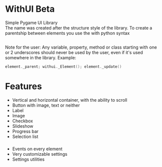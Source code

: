 # WithUI Beta

Simple Pygame UI Library <br>
The name was created after the structure style of the library. To create a parentship between elements you use the with python syntax

##
Note for the user: Any variable, property, method or class starting with one or 2 underscores should never be used by the user, even if it's used somewhere in the library. Example:
```c
element._parent; withui._Element(); element._update()
```

# Features

- Vertical and horizontal container, with the ability to scroll
- Button with image, text or neither
- Label
- Image
- Checkbox
- Slideshow
- Progress bar
- Selection list
###
- Events on every element
- Very customizable settings
- Settings utilities